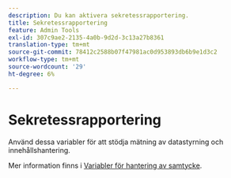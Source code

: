 ```yaml
---
description: Du kan aktivera sekretessrapportering.
title: Sekretessrapportering
feature: Admin Tools
exl-id: 307c9ae2-2135-4a0b-9d2d-3c13a27b8361
translation-type: tm+mt
source-git-commit: 78412c2588b07f47981ac0d953893db6b9e1d3c2
workflow-type: tm+mt
source-wordcount: '29'
ht-degree: 6%

---
```


# Sekretessrapportering

Använd dessa variabler för att stödja mätning av datastyrning och innehållshantering.

Mer information finns i [Variabler för hantering av samtycke](/help/admin/c-data-governance/consent-variables.md).
